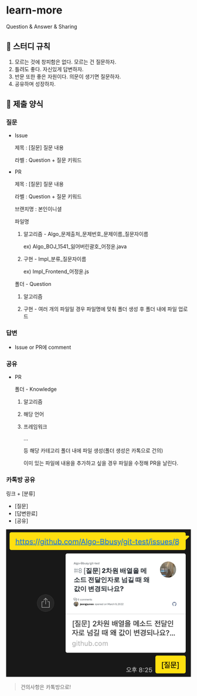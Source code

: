 # learn-more

Question &amp; Answer &amp; Sharing

## 📌 스터디 규칙

1. 모르는 것에 창피함은 없다. 모르는 건 질문하자.
2. 틀려도 좋다. 자신있게 답변하자.
3. 반문 또한 좋은 자원이다. 의문이 생기면 질문하자.
4. 공유하며 성장하자.

## 📎 제출 양식

### 질문

- Issue

  제목 : [질문] 질문 내용

  라벨 : Question + 질문 키워드

- PR

  제목 : [질문] 질문 내용

  라벨 : Question + 질문 키워드

  브랜치명 : 본인이니셜

  파일명

    1. 알고리즘 - Algo_문제출처_문제번호_문제이름_질문자이름

       ex) Algo_BOJ_1541_잃어버린괄호_어정윤.java

    2. 구현 - Impl_분류_질문자이름

       ex) Impl_Frontend_어정윤.js

  폴더 - Question

    1. 알고리즘

    2. 구현 - 여러 개의 파일일 경우 파일명에 맞춰 폴더 생성 후 폴더 내에 파일 업로드

### 답변

- Issue or PR에 comment

### 공유

- PR

  폴더 - Knowledge

    1. 알고리즘
    2. 해당 언어
    3. 프레임워크

       ...

       등 해당 카테고리 폴더 내에 파일 생성(폴더 생성은 카톡으로 건의)

       이미 있는 파일에 내용을 추가하고 싶을 경우 파일을 수정해 PR을 날린다.

### 카톡방 공유

링크 + [분류]

- [질문]
- [답변완료]
- [공유]

![제출 예시](img/제출예시.png)

> 건의사항은 카톡방으로!
